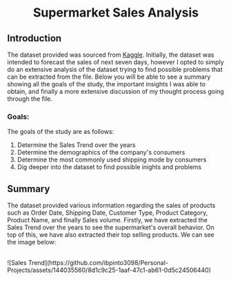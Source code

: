 <div align = 'center';'><h1>Supermarket Sales Analysis</h1></div>
<p><h2>Introduction</h2></p>
<p>The dataset provided was sourced from <a href = "https://www.kaggle.com/datasets/rohitsahoo/sales-forecasting">Kaggle</a>. Initially, the dataset was intended to forecast the sales of next seven days, however I opted to simply do an extensive analysis of the dataset trying to find possible problems that can be extracted from the file. Below you will be able to see a summary showing all the goals of the study, the important insights I was able to obtain, and finally a more extensive discussion of my thought process going through the file.</p>
<h3>Goals:</h3>
<p>The goals of the study are as follows:<br></p>
<ol>
  <li>Determine the Sales Trend over the years</li>
  <li>Determine the demographics of the company's consumers</li>
  <li>Determine the most commonly used shipping mode by consumers</li>
  <li>Dig deeper into the dataset to find possible inights and problems</li>
</ol>

<h2>Summary</h2>
<p>The dataset provided various information regarding the sales of products such as Order Date, Shipping Date, Customer Type, Product Category, Product Name, and finally Sales volume. Firstly, we have extracted the Sales Trend over the years to see the supermarket's overall behavior. On top of this, we have also extracted their top selling products.  We can see the image below:
</p><br>
![Sales Trend](https://github.com/ibpinto3098/Personal-Projects/assets/144035560/8d1c9c25-1aaf-47c1-ab61-0d5c24506440)


